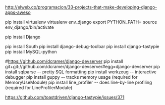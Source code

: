 http://elweb.co/programacion/33-projects-that-make-developing-django-apps-aweso

pip install virtualenv
virtualenv env_django
export PYTHON_PATH=
source env_django/bin/activate

pip install Django

pip install South
pip install django-debug-toolbar
pip install django-tastypie
pip install MySQL-python


#https://github.com/dcramer/django-devserver
pip install git+git://github.com/dcramer/django-devserver#egg=django-devserver
pip install sqlparse -- pretty SQL formatting
pip install werkzeug -- interactive debugger
pip install guppy -- tracks memory usage (required for MemoryUseModule)
pip install line_profiler -- does line-by-line profiling (required for LineProfilerModule)





https://github.com/toastdriven/django-tastypie/issues/371
